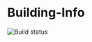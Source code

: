 # Building-Info
![Build status](https://travis-ci.org/RenegadeWizard/Building-Info.svg?branch=master)
